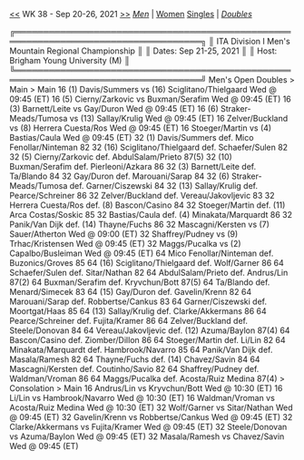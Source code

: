 [<<](men_doubles_2137.md) WK 38 - Sep 20-26, 2021 [>>](men_doubles_2139.md)     [*Men*](./men_doubles_2138.md) &vert; [Women](./women_doubles_2138.md)     [Singles](./men_singles_2138.md) &vert; [*Doubles*](./men_doubles_2138.md)

<a name="21-39721"></a>
    ╔═══════════════════════════════════════════════════════════════════════════════════╗
    ║  ITA Division I Men's Mountain Regional Championship                              ║
    ║  Dates: Sep 21-25, 2021                                                           ║
    ║  Host: Brigham Young University (M)                                               ║
    ╚═══════════════════════════════════════════════════════════════════════════════════╝
     Men's Open Doubles
     > Main
      > Main
         16  (1) Davis/Summers           vs  (16) Sciglitano/Thielgaard  Wed @ 09:45 (ET)
         16  (5) Cierny/Zarkovic         vs       Buxman/Serafim         Wed @ 09:45 (ET)
         16  (3) Barnett/Leite           vs       Gay/Duron              Wed @ 09:45 (ET)
         16  (6) Straker-Meads/Tumosa    vs  (13) Sallay/Krulig          Wed @ 09:45 (ET)
         16      Zelver/Buckland         vs   (8) Herrera Cuesta/Ros     Wed @ 09:45 (ET)
         16      Stoeger/Martin          vs   (4) Bastias/Caula          Wed @ 09:45 (ET)
         32  (1) Davis/Summers          def.      Mico Fenollar/Ninteman 82
         32 (16) Sciglitano/Thielgaard  def.      Schaefer/Sulen         82
         32  (5) Cierny/Zarkovic        def.      AbdulSalam/Prieto      87(5)
         32 (10) Buxman/Serafim         def.      Pierleoni/Azkara       86
         32  (3) Barnett/Leite          def.      Ta/Blando              84
         32      Gay/Duron              def.      Marouani/Sarap         84
         32  (6) Straker-Meads/Tumosa   def.      Garner/Ciszewski       84
         32 (13) Sallay/Krulig          def.      Pearce/Schreiner       86
         32      Zelver/Buckland        def.      Vereau/Jakovljevic     83
         32      Herrera Cuesta/Ros     def.  (8) Bascon/Casino          84
         32      Stoeger/Martin         def. (11) Arca Costas/Soskic     85
         32      Bastias/Caula          def.  (4) Minakata/Marquardt     86
         32      Panik/Van Dijk         def. (14) Thayne/Fuchs           86
         32      Mascagni/Kersten        vs   (7) Sauer/Atherton         Wed @ 09:00 (ET)
         32      Shaffrey/Pudney         vs   (9) Trhac/Kristensen       Wed @ 09:45 (ET)
         32      Maggs/Pucalka           vs   (2) Capalbo/Busleiman      Wed @ 09:45 (ET)
         64      Mico Fenollar/Ninteman def.      Buzonics/Groves        85
         64 (16) Sciglitano/Thielgaard  def.      Wolf/Garner            86
         64      Schaefer/Sulen         def.      Sitar/Nathan           82
         64      AbdulSalam/Prieto      def.      Andrus/Lin             87(2)
         64      Buxman/Serafim         def.      Kryvchun/Bott          87(5)
         64      Ta/Blando              def.      Menard/Simecek         83
         64 (15) Gay/Duron              def.      Gavelin/Krenn          82
         64      Marouani/Sarap         def.      Robbertse/Cankus       83
         64      Garner/Ciszewski       def.      Moortgat/Haas          85
         64 (13) Sallay/Krulig          def.      Clarke/Akkermans       86
         64      Pearce/Schreiner       def.      Fujita/Kramer          86
         64      Zelver/Buckland        def.      Steele/Donovan         84
         64      Vereau/Jakovljevic     def. (12) Azuma/Baylon           87(4)
         64      Bascon/Casino          def.      Ziomber/Dillon         86
         64      Stoeger/Martin         def.      Li/Lin                 82
         64      Minakata/Marquardt     def.      Hambrook/Navarro       85
         64      Panik/Van Dijk         def.      Masala/Ramesh          82
         64      Thayne/Fuchs           def. (14) Chavez/Savin           84
         64      Mascagni/Kersten       def.      Coutinho/Savio         82
         64      Shaffrey/Pudney        def.      Waldman/Vroman         86
         64      Maggs/Pucalka          def.      Acosta/Ruiz Medina     87(4)
      > Consolation
      > Main
         16      Andrus/Lin              vs       Kryvchun/Bott          Wed @ 10:30 (ET)
         16      Li/Lin                  vs       Hambrook/Navarro       Wed @ 10:30 (ET)
         16      Waldman/Vroman          vs       Acosta/Ruiz Medina     Wed @ 10:30 (ET)
         32      Wolf/Garner             vs       Sitar/Nathan           Wed @ 09:45 (ET)
         32      Gavelin/Krenn           vs       Robbertse/Cankus       Wed @ 09:45 (ET)
         32      Clarke/Akkermans        vs       Fujita/Kramer          Wed @ 09:45 (ET)
         32      Steele/Donovan          vs       Azuma/Baylon           Wed @ 09:45 (ET)
         32      Masala/Ramesh           vs       Chavez/Savin           Wed @ 09:45 (ET)
